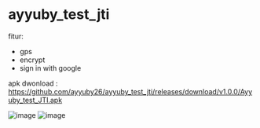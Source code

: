 # ayyuby_test_jti

fitur:
- gps
- encrypt
- sign in with google

apk dwonload : https://github.com/ayyuby26/ayyuby_test_jti/releases/download/v1.0.0/Ayyuby_test_JTI.apk

![image](https://user-images.githubusercontent.com/18584572/148875639-60c2d68a-d81e-4f35-b923-7db8c6cdf883.png)
![image](https://user-images.githubusercontent.com/18584572/148875679-11e9908d-c35f-44ee-89aa-464d4c1845eb.png)
